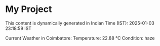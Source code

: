 # My Project

This content is dynamically generated in Indian Time (IST): 2025-01-03 23:18:59 IST


Current Weather in Coimbatore:
Temperature: 22.88 °C
Condition: haze
